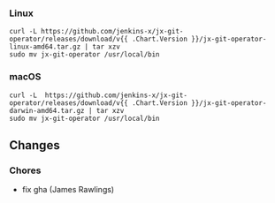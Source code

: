 ### Linux

```shell
curl -L https://github.com/jenkins-x/jx-git-operator/releases/download/v{{ .Chart.Version }}/jx-git-operator-linux-amd64.tar.gz | tar xzv 
sudo mv jx-git-operator /usr/local/bin
```

### macOS

```shell
curl -L  https://github.com/jenkins-x/jx-git-operator/releases/download/v{{ .Chart.Version }}/jx-git-operator-darwin-amd64.tar.gz | tar xzv
sudo mv jx-git-operator /usr/local/bin
```

## Changes

### Chores

* fix gha (James Rawlings)
